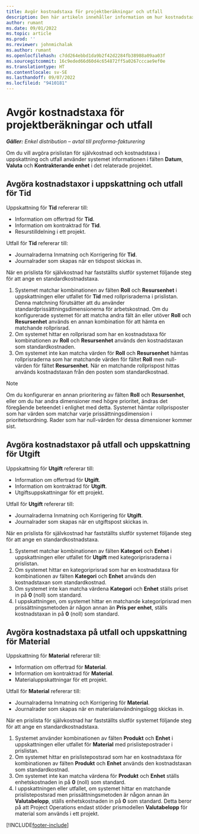 ```yaml
---
title: Avgör kostnadstaxa för projektberäkningar och utfall
description: Den här artikeln innehåller information om hur kostnadstaxor för projektberäkningar och utfall avgörs.
author: rumant
ms.date: 09/01/2022
ms.topic: article
ms.prod: ''
ms.reviewer: johnmichalak
ms.author: rumant
ms.openlocfilehash: c7dd264ebbd1da9b2f42d2284fb38988a09aa03f
ms.sourcegitcommit: 16c9eded66d60d4c654872ff5a0267cccae9ef0e
ms.translationtype: HT
ms.contentlocale: sv-SE
ms.lasthandoff: 09/07/2022
ms.locfileid: "9410181"
---
```

# <a name="determine-cost-rates-for-project-estimates-and-actuals"></a>Avgör kostnadstaxa för projektberäkningar och utfall

_**Gäller:** Enkel distribution – avtal till proforma-fakturering_

Om du vill avgöra prislistan för självkostnad och kostnadstaxa i uppskattning och utfall använder systemet informationen i fälten **Datum**, **Valuta** och **Kontrakterande enhet** i det relaterade projektet.

## <a name="determining-cost-rates-in-estimate-and-actual-contexts-for-time"></a>Avgöra kostnadstaxor i uppskattning och utfall för Tid

Uppskattning för **Tid** refererar till:

- Information om offertrad för **Tid**.
- Information om kontraktrad för **Tid**.
- Resurstilldelning i ett projekt.

Utfall för **Tid** refererar till:

- Journalraderna Inmatning och Korrigering för **Tid**.
- Journalrader som skapas när en tidspost skickas in.

När en prislista för självkostnad har fastställts slutför systemet följande steg för att ange en standardkostnadstaxa.

1. Systemet matchar kombinationen av fälten **Roll** och **Resursenhet** i uppskattningen eller utfallet för **Tid** med rollprisraderna i prislistan. Denna matchning förutsätter att du använder standardprissättningsdimensionerna för arbetskostnad. Om du konfigurerade systemet för att matcha andra fält än eller utöver **Roll** och **Resursenhet** används en annan kombination för att hämta en matchande rollprisrad.
1. Om systemet hittar en rollprisrad som har en kostnadstaxa för kombinationen av **Roll** och **Resursenhet** används den kostnadstaxan som standardkostnaden.
1. Om systemet inte kan matcha värden för **Roll** och **Resursenhet** hämtas rollprisraderna som har matchande värden för fältet **Roll** men null-värden för fältet **Resursenhet**. När en matchande rollprispost hittas används kostnadstaxan från den posten som standardkostnad.

> [!NOTE]
> Om du konfigurerar en annan prioritering av fälten **Roll** och **Resursenhet**, eller om du har andra dimensioner med högre prioritet, ändras det föregående beteendet i enlighet med detta. Systemet hämtar rollprisposter som har värden som matchar varje prissättningsdimension i prioritetsordning. Rader som har null-värden för dessa dimensioner kommer sist.

## <a name="determining-cost-rates-on-actual-and-estimate-lines-for-expense"></a>Avgöra kostnadstaxor på utfall och uppskattning för Utgift

Uppskattning för **Utgift** refererar till:

- Information om offertrad för **Utgift**.
- Information om kontraktrad för **Utgift**.
- Utgiftsuppskattningar för ett projekt.

Utfall för **Utgift** refererar till:

- Journalraderna Inmatning och Korrigering för **Utgift**.
- Journalrader som skapas när en utgiftspost skickas in.

När en prislista för självkostnad har fastställts slutför systemet följande steg för att ange en standardkostnadstaxa.

1. Systemet matchar kombinationen av fälten **Kategori** och **Enhet** i uppskattningen eller utfallet för **Utgift** med kategoriprisraderna i prislistan.
1. Om systemet hittar en kategoriprisrad som har en kostnadstaxa för kombinationen av fälten **Kategori** och **Enhet** används den kostnadstaxan som standardkostnad.
1. Om systemet inte kan matcha värdena **Kategori** och **Enhet** ställs priset in på **0** (noll) som standard.
1. I uppskattningen, om systemet hittar en matchande kategoriprisrad men prissättningsmetoden är någon annan än **Pris per enhet**, ställs kostnadstaxan in på **0** (noll) som standard.

## <a name="determining-cost-rates-on-actual-and-estimate-lines-for-material"></a>Avgöra kostnadstaxa på utfall och uppskattning för Material

Uppskattning för **Material** refererar till:

- Information om offertrad för **Material**.
- Information om kontraktrad för **Material**.
- Materialuppskattningar för ett projekt.

Utfall för **Material** refererar till:

- Journalraderna Inmatning och Korrigering för **Material**.
- Journalrader som skapas när en materialanvändningslogg skickas in.

När en prislista för självkostnad har fastställts slutför systemet följande steg för att ange en standardkostnadstaxa.

1. Systemet använder kombinationen av fälten **Produkt** och **Enhet** i uppskattningen eller utfallet för **Material** med prislistepostrader i prislistan.
1. Om systemet hittar en prislistepostsrad som har en kostnadstaxa för kombinationen av fälten **Produkt** och **Enhet** används den kostnadstaxan som standardkostnad.
1. Om systemet inte kan matcha värdena för **Produkt** och **Enhet** ställs enhetskostnaden in på **0** (noll) som standard.
1. I uppskattningen eller utfallet, om systemet hittar en matchande prislistepostsrad men prissättningsmetoden är någon annan än **Valutabelopp**, ställs enhetskostnaden in på **0** som standard. Detta beror på att Project Operations endast stöder prismodellen **Valutabelopp** för material som används i ett projekt.

[!INCLUDE[footer-include](../../includes/footer-banner.md)]
